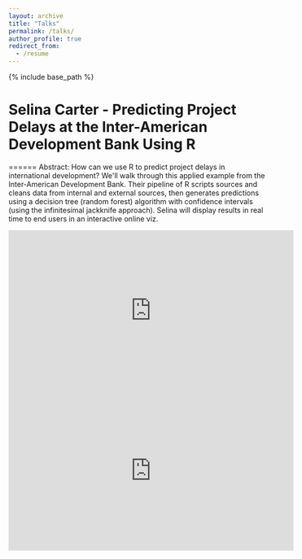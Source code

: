 ```yaml
---
layout: archive
title: "Talks"
permalink: /talks/
author_profile: true
redirect_from:
  - /resume
---
```


{% include base_path %}

# Selina Carter - Predicting Project Delays at the Inter-American Development Bank Using R
======
Abstract: How can we use R to predict project delays in international development? We'll walk through this applied example from the Inter-American Development Bank. Their pipeline of R scripts sources and cleans data from internal and external sources, then generates predictions using a decision tree (random forest) algorithm with confidence intervals (using the infinitesimal jackknife approach). Selina will display results in real time to end users in an interactive online viz.

<iframe width="560" height="315" src="https://www.youtube.com/embed/fWfSGI-pf0A?si=kGpPymPDAurie-LE" title="YouTube video player" frameborder="0" allow="accelerometer; autoplay; clipboard-write; encrypted-media; gyroscope; picture-in-picture; web-share" referrerpolicy="strict-origin-when-cross-origin" allowfullscreen></iframe>



<iframe width="560" height="315" src="https://www.youtube.com/embed/Y_ZGjE5rUwU?si=FUbDsyM9ouU0HkTA" title="YouTube video player" frameborder="0" allow="accelerometer; autoplay; clipboard-write; encrypted-media; gyroscope; picture-in-picture; web-share" referrerpolicy="strict-origin-when-cross-origin" allowfullscreen></iframe>



